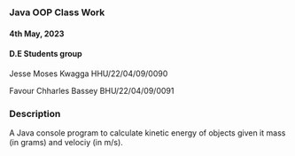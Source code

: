 ### Java OOP Class Work

#### 4th May, 2023

#### D.E Students group

Jesse Moses Kwagga
HHU/22/04/09/0090

Favour Chharles Bassey
BHU/22/04/09/0091

### Description

A Java console program to calculate kinetic energy of objects given it mass (in grams) and velociy (in m/s).
